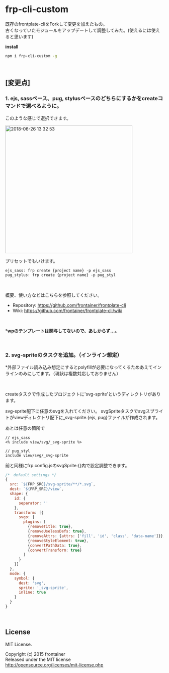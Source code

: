 # frp-cli-custom
既存のfrontplate-cliをForkして変更を加えたもの。<br>
古くなっていたモジュールをアップデートして調整してみた。(使えるには使えると思います)

**install**
```bash
npm i frp-cli-custom -g
```

<br>

## [変更点]
### 1. ejs, sassベース、pug, stylusベースのどちらにするかをcreateコマンドで選べるように。

このような感じで選択できます。

<img width="404" alt="2018-06-26 13 32 53" src="https://user-images.githubusercontent.com/11202121/41889717-f1432f7e-7946-11e8-99b6-b0607c86a0f8.png">

プリセットでもいけます。

```javascript
ejs_sass: frp create {project name} -p ejs_sass
pug_stylus: frp create {project name} -p pug_styl
```

<br>

概要、使い方などはこちらを参照してください。
- Repository: https://github.com/frontainer/frontplate-cli
- Wiki: https://github.com/frontainer/frontplate-cli/wiki

<br>

***wpのテンプレートは関与してないので、あしからず...。**

<br>

### 2. svg-spriteのタスクを追加。（インライン想定）

*外部ファイル読み込み想定にするとpolyfillが必要になってくるためあえてインラインのみにしてます。（現状は複数対応しておりません）

<br>

createタスクで作成したプロジェクトに'svg-sprite'というディレクトリがあります。

svg-sprite配下に任意のsvgを入れてください。
svgSpriteタスクでsvgスプライトがviewディレクトリ配下に_svg-sprite.{ejs, pug}ファイルが作成されます。

あとは任意の箇所で
```
// ejs_sass
<% include view/svg/_svg-sprite %>

// pug_styl
include view/svg/_svg-sprite
```

前と同様にfrp.config.jsのsvgSprite:{}内で設定調整できます。
```javascript
/*　default settings */
{
  src: `${FRP_SRC}/svg-sprite/**/*.svg`,
  dest: `${FRP_SRC}/view`,
  shape: {
    id: {
      separator: ''
    },
    transform: [{
      svgo: {
        plugins: [
          {removeTitle: true},
          {removeUselessDefs: true},
          {removeAttrs: {attrs: ['fill', 'id', 'class', 'data-name']}},
          {removeStyleElement: true},
          {convertPathData: true},
          {convertTransform: true}
        ]
      }
    }]
  },
  mode: {
    symbol: {
      dest: 'svg',
      sprite: '_svg-sprite',
      inline: true
    }
  }
}
```

<br>

## License
MIT License.

Copyright (c) 2015 frontainer<br>
Released under the MIT license<br>
http://opensource.org/licenses/mit-license.php
